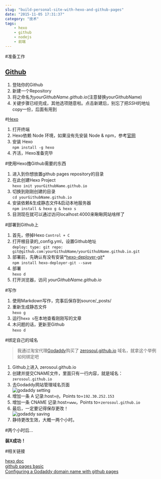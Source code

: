 ```yaml
---
slug: "build-personal-site-with-hexo-and-github-pages"
date: "2015-11-05 17:31:37"
category: "技术"
tags:
    - hexo
    - github
    - nodejs
    - 前端
---
```

#准备工作

[](#Github "Github")[Github](http://github.com)
-----------------------------------------------

1.  登陆你的Github
2.  新建一个Repository
3.  将之命名为*yourGithubName.github.io*(注意替换yourGithubName)
4.  关键步骤已经完成，其他选项随意啦。点击新建后，别忘了把*SSH*的地址copy一份，后面有用到

#[Hexo](http://hexo.io)

1.  打开终端
2.  Hexo依赖 Node 环境，如果没有先安装 Node & npm，参考[官网](http://nodejs.org)
3.  安装 Hexo  
    `npm install -g hexo`
4.  齐活，Hexo准备完毕

#使用Hexo撸Github需要的东西

1.  进入到你想放置github pages repository的目录
2.  在此创建Hexo Project  
    `hexo init yourGithubName.github.io`
3.  切换到刚刚创建的目录  
    `cd yourGithubName.github.io`
4.  安装依赖&生成静态文件&启动本地服务器  
    `npm install & hexo g & hexo s`
5.  目测现在就可以通过访问localhost:4000来瞅瞅网站啥样了

#部署到Github上

1.  首先，停掉Hexo `Control + C`
2.  打开根目录的_config.yml，设置Github地址  
    `deploy: type: git repo: git@github.com:yourGithubName/yourGithubName.github.io.git`
3.  部署前，先确认有没有安装*[hexo-deployer-git](https://github.com/hexojs/hexo-deployer-git)*  
    `npm install hexo-deployer-git --save`
4.  部署  
    `hexo d`
5.  打开浏览器，访问 *yourGithubName.github.io*

#写作

1.  使用Markdown写作，完事后保存到source/_posts/
2.  重新生成静态文件  
    `hexo g`
3.  运行`hexo s`在本地查看刚刚写的文章
4.  木问题的话，更新至Github  
    `hexo d`

#绑定自己的域名

> 我通过淘宝代理[Godaddy](https://www.godaddy.com/)购买了 [zerosoul.github.io](http://zerosou.us) 域名，就拿这个举例如何绑定吧

1.  Github上进入 zerosoul.github.io
2.  创建并提交CNAME文件，里面只有一行内容，就是域名：`zerosoul.github.io`
3.  去Godaddy网站管理域名页面  
    ![godaddy setting](https://zerosoul.github.io/2015/11/05/build-personal-site-with-hexo-and-github-pages/godaddy_setting.jpg)
4.  增加一条 A 记录:host=`@`，Points to=`192.30.252.153`
5.  增加一条 CNAME 记录:host=`www`，Points to=`zerosoul.github.io`
6.  最后，一定要记得保存更改！  
    ![godaddy saving](https://zerosoul.github.io/2015/11/05/build-personal-site-with-hexo-and-github-pages/godaddy_saving.jpg)
7.  静待更改生效，大概一两个小时。

#两个小时后…

**装X成功！**

#相关链接

[hexo doc](https://hexo.io/docs/)  
[github pages basic](https://help.github.com/categories/github-pages-basics/)  
[Configuring a Godaddy domain name with github pages](http://andrewsturges.com/blog/jekyll/tutorial/2014/11/06/github-and-godaddy.html)